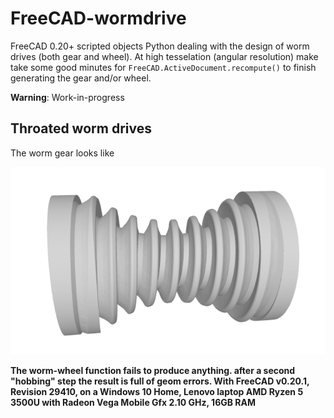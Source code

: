 # FreeCAD-wormdrive

FreeCAD 0.20+ scripted objects Python dealing with the design of worm drives (both gear and wheel). At high tesselation (angular resolution) make take some good minutes for `FreeCAD.ActiveDocument.recompute()` to finish generating the gear and/or wheel.

**Warning**: Work-in-progress

## Throated worm drives
 
The worm gear looks like

![throated 1thread](./images/throated-gear-1thread.png)

**The worm-wheel function fails to produce anything. after a second "hobbing" step the result is full of geom errors. With FreeCAD v0.20.1, Revision 29410, on a Windows 10 Home, Lenovo laptop AMD Ryzen 5 3500U with Radeon Vega Mobile Gfx 2.10 GHz, 16GB RAM**